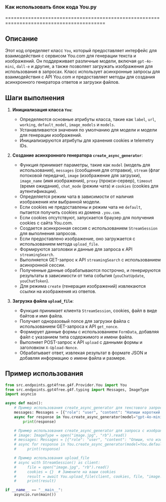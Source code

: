 ### Как использовать блок кода You.py
=========================================================================================

Описание
-------------------------
Этот код определяет класс `You`, который предоставляет интерфейс для взаимодействия с сервисом You.com для генерации текста и изображений. Он поддерживает различные модели, включая `gpt-4o-mini`, `dall-e` и другие, а также позволяет загружать изображения для использования в запросах. Класс использует асинхронные запросы для взаимодействия с API You.com и предоставляет методы для создания асинхронного генератора ответов и загрузки файлов.

Шаги выполнения
-------------------------
1. **Инициализация класса `You`**:
   - Определяются основные атрибуты класса, такие как `label`, `url`, `working`, `default_model`, `image_models` и `models`.
   - Устанавливаются значения по умолчанию для модели и модели для генерации изображений.
   - Инициализируются атрибуты для хранения cookies и telemetry IDs.

2. **Создание асинхронного генератора `create_async_generator`**:
   - Функция принимает параметры, такие как `model` (модель для использования), `messages` (сообщения для отправки), `stream` (флаг потоковой передачи), `image` (изображение для загрузки), `image_name` (имя изображения), `proxy` (прокси-сервер), `timeout` (время ожидания), `chat_mode` (режим чата) и `cookies` (cookies для аутентификации).
   - Определяется режим чата в зависимости от наличия изображения или выбранной модели.
   - Если cookies не предоставлены и режим чата не `default`, пытается получить cookies из домена `.you.com`.
   - Если cookies отсутствуют, запускается браузер для получения cookies с сайта You.com.
   - Создается асинхронная сессия с использованием `StreamSession` для выполнения запросов.
   - Если предоставлено изображение, оно загружается с использованием метода `upload_file`.
   - Формируются заголовки и данные для запроса к API `streamingSearch`.
   - Выполняется GET-запрос к API `streamingSearch` с использованием асинхронной сессии.
   - Полученные данные обрабатываются построчно, и генерируются результаты в зависимости от типа события (`youChatUpdate`, `youChatToken`).
   - Для режима `create` (генерация изображений) извлекаются ссылки на изображения из ответов.

3. **Загрузка файла `upload_file`**:
   - Функция принимает клиента `StreamSession`, cookies, файл в виде байтов и имя файла.
   - Получает одноразовый nonce для загрузки файла с использованием GET-запроса к API `get_nonce`.
   - Формирует данные формы с использованием `FormData`, добавляя файл с указанием типа содержимого и имени файла.
   - Выполняет POST-запрос к API `upload` с данными формы и заголовком `X-Upload-Nonce`.
   - Обрабатывает ответ, извлекая результат в формате JSON и добавляя информацию о имени файла и размере.

Пример использования
-------------------------

```python
from src.endpoints.gpt4free.g4f.Provider.You import You
from src.endpoints.gpt4free.g4f.typing import Messages, ImageType
import asyncio

async def main():
    # Пример использования create_async_generator для текстового запроса
    messages: Messages = [{"role": "user", "content": "Напиши короткий стих о весне."}]
    async for response in You.create_async_generator(model="gpt-4o-mini", messages=messages):
        print(response)

    # Пример использования create_async_generator для запроса с изображением
    # image: ImageType = open("image.jpg", "rb").read()
    # messages: Messages = [{"role": "user", "content": "Опиши, что изображено на картинке."}]
    # async for response in You.create_async_generator(model=You.default_vision_model, messages=messages, image=image, image_name="image.jpg"):
    #     print(response)

    # Пример использования upload_file
    # async with StreamSession() as client:
    #     file = open("image.jpg", "rb").read()
    #     cookies = {}  # Замените на ваши cookies
    #     result = await You.upload_file(client, cookies, file, "image.jpg")
    #     print(result)

if __name__ == "__main__":
    asyncio.run(main())